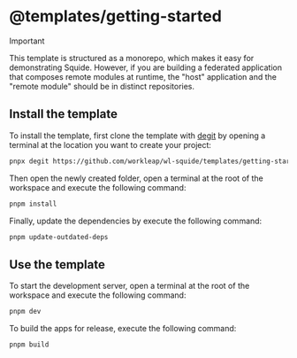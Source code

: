 # @templates/getting-started

> [!IMPORTANT]  
> This template is structured as a monorepo, which makes it easy for demonstrating Squide. However, if you are building a federated application that composes remote modules at runtime, the "host" application and the "remote module" should be in distinct repositories.

## Install the template

To install the template, first clone the template with [degit](https://github.com/Rich-Harris/degit) by opening a terminal at the location you want to create your project:

```bash
pnpx degit https://github.com/workleap/wl-squide/templates/getting-started
```

Then open the newly created folder, open a terminal at the root of the workspace and execute the following command:

```bash
pnpm install
```

Finally, update the dependencies by execute the following command:

```bash
pnpm update-outdated-deps
```

## Use the template

To start the development server, open a terminal at the root of the workspace and execute the following command:

```bash
pnpm dev
```

To build the apps for release, execute the following command:

```bash
pnpm build
```
